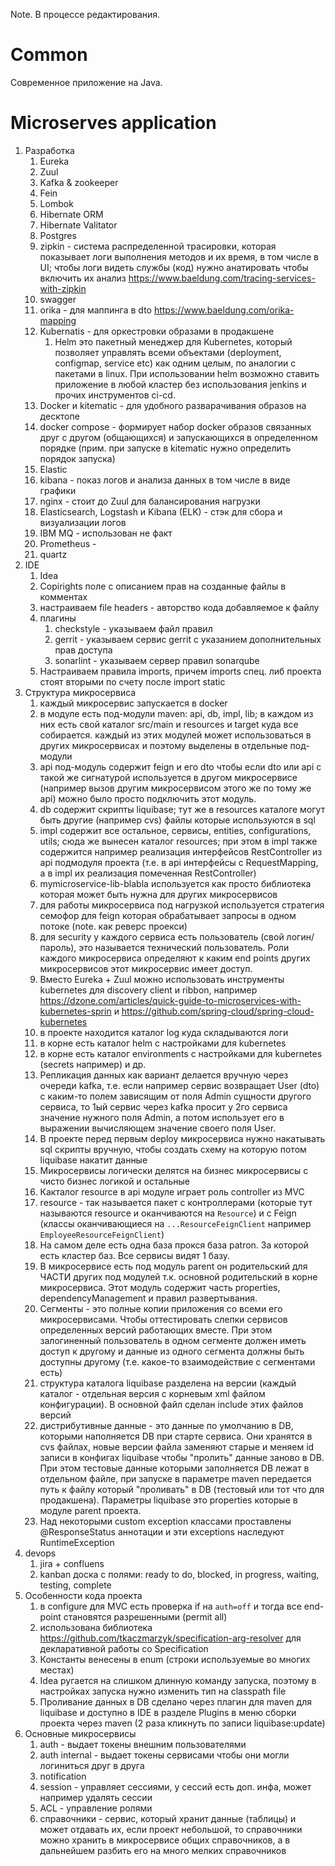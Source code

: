 Note. В процессе редактирования.

# Common
Современное приложение на Java.

# Microserves application
1. Разработка
   1. Eureka
   2. Zuul
   3. Kafka & zookeeper
   4. Fein
   5. Lombok
   6. Hibernate ORM
   7. Hibernate Valitator
   8. Postgres
   9. zipkin - система распределенной трасировки, которая показывает логи выполнения методов и их время, в том числе в UI; чтобы логи видеть службы (код) нужно анатировать чтобы включить их анализ https://www.baeldung.com/tracing-services-with-zipkin
   10. swagger
   11. orika - для маппинга в dto https://www.baeldung.com/orika-mapping
   12. Kubernatis - для оркестровки образами в продакшене
       1.  Helm это пакетный менеджер для Kubernetes, который позволяет управлять всеми объектами (deployment, configmap, service etc) как одним целым, по аналогии с пакетами в linux. При использовании helm возможно ставить приложение в любой кластер без использования jenkins и прочих инструментов ci-cd.
   13. Docker и kitematic - для удобного разварачивания образов на десктопе
   14. docker compose - формирует набор docker образов связанных друг с другом (общающихся) и запускающихся в определенном порядке (прим. при запуске в kitematic нужно определить порядок запуска)
   15. Elastic
   16. kibana - показ логов и анализа данных в том числе в виде графики
   17. nginx - стоит до Zuul для балансирования нагрузки
   18.  Elasticsearch, Logstash и Kibana (ELK) - стэк для сбора и визуализации логов
   19.  IBM MQ - использован не факт
   20.  Prometheus - 
   21.  quartz
2. IDE
   1. Idea
   2. Copirights поле с описанием прав на созданные файлы в комментах
   3. настраиваем file headers - авторство кода добавляемое к файлу
   4. плагины
      1. checkstyle - указываем файл правил
      2. gerrit - указываем сервис gerrit с указанием дополнительных прав доступа
      3. sonarlint - указываем сервер правил sonarqube
   5. Настраиваем правила imports, причем imports спец. либ проекта стоят вторыми по счету после import static
3. Структура микросервиса
   1. каждый микросервис запускается в docker
   2. в модуле есть под-модули maven: api, db, impl, lib; в каждом из них есть свой каталог src/main и resources и target куда все собирается. каждый из этих модулей может использоваться в других микросервисах и поэтому выделены в отдельные под-модули
   3. api под-модуль содержит feign и его dto чтобы если dto или api с такой же сигнатурой используется в другом микросервисе (например вызов другим микросервисом этого же по тому же api) можно было просто подключить этот модуль.
   4. db содержит скрипты liquibase; тут же в resources каталоге могут быть другие (например cvs) файлы которые используются в sql
   5. impl содержит все остальное, сервисы, entities, configurations, utils; сюда же вынесен каталог resources; при этом в impl также содержится например реализация интерфейсов RestController из api подмодуля проекта (т.е. в api интерфейсы с RequestMapping, а в impl их реализация помеченная RestController)
   6. mymicroservice-lib-blabla используется как просто библиотека которая может быть нужна для других микросервисов 
   7. для работы микросервиса под нагрузкой используется стратегия семофор для feign которая обрабатывает запросы в одном потоке (note. как реверс проекси)
   8. для security у каждого сервиса есть пользователь (свой логин/пароль), это называется технический пользователь. Роли каждого микросервиса определяют к каким end points других микросервисов этот микросервис имеет доступ.
   9. Вместо Eureka + Zuul можно использовать инструменты kubernetes для discovery client и ribbon, например https://dzone.com/articles/quick-guide-to-microservices-with-kubernetes-sprin и https://github.com/spring-cloud/spring-cloud-kubernetes
   10. в проекте находится каталог log куда складываются логи
   11. в корне есть каталог helm с настройками для kubernetes
   12. в корне есть каталог environments с настройками для kubernetes (secrets например) и др.
   13. Репликация данных как вариант делается вручную через очереди kafka, т.е. если например сервис возвращает User (dto) с каким-то полем зависящим от поля Admin сущности другого сервиса, то 1ый сервис через kafka просит у 2го сервиса значение нужного поля Admin, а потом использует его в выражении вычисляющем значение своего поля User.
   14. В проекте перед первым deploy микросервиса нужно накатывать sql скрипты вручную, чтобы создать схему на которую потом liquibase накатит данные
   15. Микросервисы логически делятся на бизнес микросервисы с чисто бизнес логикой и остальные
   16. Какталог resource в api модуле играет роль controller из MVC
   17. resource - так называется пакет с контроллерами (которые тут называются resource и оканчиваются на `Resource`) и с Feign (классы оканчивающиеся на `...ResourceFeignClient` например `EmployeeResourceFeignClient`)
   18. На самом деле есть одна база прокся база patron. За которой есть кластер баз. Все сервисы видят 1 базу.
   19. В микросервисе есть под модуль parent он родительский для ЧАСТИ других под модулей т.к. основной родительский в корне микросервиса. Этот модуль содержит часть properties, dependencyManagement и правил развертывания.
   20. Сегменты - это полные копии приложения со всеми его микросервисами. Чтобы оттестировать слепки сервисов определенных версий работающих вместе. При этом залогиненный пользователь в одном сегменте должен иметь доступ к другому и данные из одного сегмента должны быть доступны другому (т.е. какое-то взаимодействие с сегментами есть)
   21. структура каталога liquibase разделена на версии (каждый каталог - отдельная версия с корневым xml файлом конфигурации). В основной файл сделан include этих файлов версий
   22. дистрибутивные данные - это данные по умолчанию в DB, которыми наполняется DB при старте сервиса. Они хранятся в cvs файлах, новые версии файла заменяют старые и меняем id записи в конфигах liquibase чтобы "пролить" данные заново в DB. При этом тестовые данные которыми заполняется DB лежат в отдельном файле, при запуске в параметре maven передается путь к файлу который "проливать" в DB (тестовый или тот что для продакшена). Параметры liquibase это properties которые в модуле parent проекта.
   23. Над некоторыми custom exception классами проставлены @ResponseStatus аннотации и эти exceptions наследуют RuntimeException
4. devops
   1. jira + confluens
   2. kanban доска с полями: ready to do, blocked, in progress, waiting, testing, complete
5. Особенности кода проекта
   1. в configure для MVC есть проверка if на `auth=off` и тогда все end-point становятся разрешенными (permit all)
   2. использована библиотека https://github.com/tkaczmarzyk/specification-arg-resolver для декларативной работы со Specification
   3. Константы венесены в enum (строки используемые во многих местах)
   4. Idea ругается на слишком длинную команду запуска, поэтому в настройках запуска нужно изменить тип на classpath file
   5. Проливание данных в DB сделано через плагин для maven для liquibase и доступно в IDE в разделе Plugins в меню сборки проекта через maven (2 раза кликнуть по записи liquibase:update)
6. Основные микросервисы
   1. auth - выдает токены внешним пользователями
   2. auth internal - выдает токены сервисами чтобы они могли логиниться друг в друга
   3. notification
   4. session - управляет сессиями, у сессий есть доп. инфа, может например удалять сессии
   5. ACL - управление ролями
   6. справочники - сервис, который хранит данные (таблицы) и может отдавать их, если проект небольшой, то справочники можно хранить в микросервисе общих справочников, а в дальнейшем разбить его на много мелких справочников